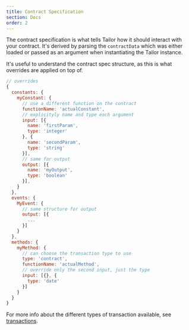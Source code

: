 ```yaml
---
title: Contract Specification
section: Docs
order: 2
---
```


The contract specification is what tells Tailor how it should interact with your contract. It's derived by parsing the `contractData` which was either loaded or passed as an argument when instantiating the Tailor instance.

It's useful to understand the contract spec structure, as this is what overrides are applied on top of.

```js
// overrides
{
  constants: {
    myConstant: {
      // use a different function on the contract
      functionName: 'actualConstant',
      // explicityly name and type each argument
      input: [{
        name: 'firstParam',
        type: 'integer'
      }, {
        name: 'secondParam',
        type: 'string'
      }],
      // same for output
      output: [{
        name: 'myOutput',
        type: 'boolean'
      }],
    }
  },
  events: {
    MyEvent: {
      // same structure for output
      output: [{
        ...
      }]
    }
  },
  methods: {
    myMethod: {
      // can choose the transaction type to use
      type: 'contract',
      functionName: 'actualMethod',
      // override only the second input, just the type
      input: [{}, {
        type: 'date'
      }]
    }
  }
}
```

For more info about the different types of transaction available, see [transactions](https://docs.colony.io/tailor/docs-transactions/).
